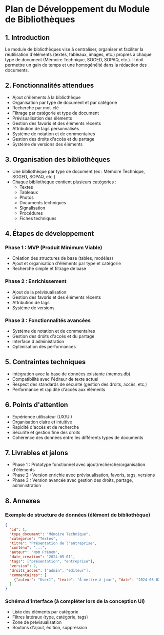 # Plan de Développement du Module de Bibliothèques

<!--
Ce document a pour objectif de structurer le développement du module de bibliothèques de l'éditeur de documents. Il sert de feuille de route pour l'équipe technique et de référence pour le suivi de l'avancement.
-->

## 1. Introduction
<!--
Cette section présente le contexte et l'objectif général du module de bibliothèques.
-->
Le module de bibliothèques vise à centraliser, organiser et faciliter la réutilisation d'éléments (textes, tableaux, images, etc.) propres à chaque type de document (Mémoire Technique, SOGED, SOPAQ, etc.). Il doit permettre un gain de temps et une homogénéité dans la rédaction des documents.

## 2. Fonctionnalités attendues
<!--
Liste des fonctionnalités principales à développer pour répondre aux besoins des utilisateurs.
-->
- Ajout d'éléments à la bibliothèque
- Organisation par type de document et par catégorie
- Recherche par mot-clé
- Filtrage par catégorie et type de document
- Prévisualisation des éléments
- Gestion des favoris et des éléments récents
- Attribution de tags personnalisés
- Système de notation et de commentaires
- Gestion des droits d'accès et du partage
- Système de versions des éléments

## 3. Organisation des bibliothèques
<!--
Décrit la structure logique des bibliothèques et leur organisation interne.
-->
- Une bibliothèque par type de document (ex : Mémoire Technique, SOGED, SOPAQ, etc.)
- Chaque bibliothèque contient plusieurs catégories :
  - Textes
  - Tableaux
  - Photos
  - Documents techniques
  - Signalisation
  - Procédures
  - Fiches techniques

## 4. Étapes de développement
<!--
Découpage du développement en phases pour une meilleure gestion du projet.
-->
### Phase 1 : MVP (Produit Minimum Viable)
- Création des structures de base (tables, modèles)
- Ajout et organisation d'éléments par type et catégorie
- Recherche simple et filtrage de base

### Phase 2 : Enrichissement
- Ajout de la prévisualisation
- Gestion des favoris et des éléments récents
- Attribution de tags
- Système de versions

### Phase 3 : Fonctionnalités avancées
- Système de notation et de commentaires
- Gestion des droits d'accès et du partage
- Interface d'administration
- Optimisation des performances

## 5. Contraintes techniques
<!--
Liste les points techniques à respecter pour garantir l'intégration et la pérennité du module.
-->
- Intégration avec la base de données existante (memos.db)
- Compatibilité avec l'éditeur de texte actuel
- Respect des standards de sécurité (gestion des droits, accès, etc.)
- Performance et rapidité d'accès aux éléments

## 6. Points d'attention
<!--
Met en avant les aspects critiques à surveiller tout au long du développement.
-->
- Expérience utilisateur (UX/UI)
- Organisation claire et intuitive
- Rapidité d'accès et de recherche
- Sécurité et gestion fine des droits
- Cohérence des données entre les différents types de documents

## 7. Livrables et jalons
<!--
Décrit les livrables attendus à chaque étape et les jalons de validation.
-->
- Phase 1 : Prototype fonctionnel avec ajout/recherche/organisation d'éléments
- Phase 2 : Version enrichie avec prévisualisation, favoris, tags, versions
- Phase 3 : Version avancée avec gestion des droits, partage, administration

## 8. Annexes
<!--
Section optionnelle pour ajouter des exemples, schémas ou structures de données.
-->
### Exemple de structure de données (élément de bibliothèque)
```json
{
  "id": 1,
  "type_document": "Mémoire Technique",
  "categorie": "Textes",
  "titre": "Présentation de l'entreprise",
  "contenu": "...",
  "auteur": "Nom Prénom",
  "date_creation": "2024-05-01",
  "tags": ["présentation", "entreprise"],
  "version": 2,
  "droits_acces": ["admin", "editeur"],
  "commentaires": [
    {"auteur": "User1", "texte": "À mettre à jour", "date": "2024-05-02"}
  ]
}
```

### Schéma d'interface (à compléter lors de la conception UI)
- Liste des éléments par catégorie
- Filtres latéraux (type, catégorie, tags)
- Zone de prévisualisation
- Boutons d'ajout, édition, suppression 